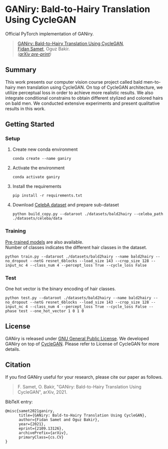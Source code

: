 # GANiry: Bald-to-Hairy Translation Using CycleGAN

Official PyTorch implementation of GANiry.

> [GANiry: Bald-to-Hairy Translation Using CycleGAN](https://arxiv.org/abs/2109.13126),            
> [Fidan Samet](https://fidansamet.github.io/), Oguz Bakir.        
> *([arXiv pre-print](https://arxiv.org/abs/2109.13126))*            


## Summary
This work presents our computer vision course project called bald
men-to-hairy men translation using CycleGAN. On top of CycleGAN architecture,
we utilize perceptual loss in order to achieve more realistic results. We also
integrate conditional constrains to obtain different stylized and colored hairs
on bald men. We conducted extensive experiments and present qualitative results
in this work.


## Getting Started

### Setup

1. Create new conda environment
    ~~~
    conda create --name ganiry
    ~~~
    
2. Activate the environment
    ~~~
    conda activate ganiry 
    ~~~

3. Install the requirements
    ~~~
    pip install -r requirements.txt
    ~~~

4. Download [CelebA dataset](https://mmlab.ie.cuhk.edu.hk/projects/CelebA.html) and prepare sub-dataset
    ~~~
    python build_copy.py --dataroot ./datasets/bald2hairy --celeba_path ./datasets/celeba/data
    ~~~

### Training
[Pre-trained models](https://drive.google.com/drive/folders/1TuL75rXVrv9TyGIOaQbao_UidhxwLuT1?usp=sharing) are also available.  
Number of classes indicates the different hair classes in the dataset.

    python train.py --dataroot ./datasets/bald2hairy --name bald2hairy --no_dropout --netG resnet_6blocks --load_size 143 --crop_size 128 --input_nc 4 --class_num 4 --percept_loss True --cycle_loss False

### Test
One hot vector is the binary encoding of hair classes.

    python test.py --dataroot ./datasets/bald2hairy --name bald2hairy --no_dropout --netG resnet_6blocks --load_size 143 --crop_size 128 --input_nc 4 --class_num 4 --percept_loss True --cycle_loss False --phase test --one_hot_vector 1 0 1 0



## License

GANiry is released under [GNU General Public License](LICENSE). We developed 
GANiry on top of [CycleGAN](https://github.com/junyanz/pytorch-CycleGAN-and-pix2pix). 
Please refer to License of CycleGAN for more details.


## Citation

If you find GANiry useful for your research, please cite our paper as follows.

> F. Samet, O. Bakir, "GANiry: Bald-to-Hairy Translation Using CycleGAN", arXiv, 2021.


BibTeX entry:
```
@misc{samet2021ganiry,
      title={GANiry: Bald-to-Hairy Translation Using CycleGAN}, 
      author={Fidan Samet and Oguz Bakir},
      year={2021},
      eprint={2109.13126},
      archivePrefix={arXiv},
      primaryClass={cs.CV}
}
```
